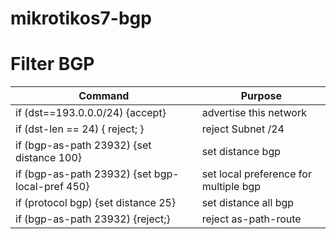 # mikrotikos7-bgp

# Filter BGP

| Command | 	Purpose |
| --- | --- |
| if (dst==193.0.0.0/24) {accept} | advertise this network  |
| if (dst-len == 24) { reject; } | reject Subnet /24 |
| if (bgp-as-path 23932) {set distance 100} | set distance bgp |
| if (bgp-as-path 23932) {set bgp-local-pref 450} | set local preference for multiple bgp |
| if (protocol bgp) {set distance 25} | set distance all bgp |
| if (bgp-as-path 23932) {reject;} | reject as-path-route |

